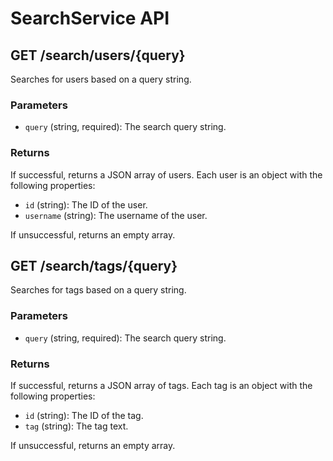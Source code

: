 # SearchService API

## GET /search/users/{query}

Searches for users based on a query string.

### Parameters

- `query` (string, required): The search query string.

### Returns

If successful, returns a JSON array of users. Each user is an object with the following properties:

- `id` (string): The ID of the user.
- `username` (string): The username of the user.

If unsuccessful, returns an empty array.

## GET /search/tags/{query}

Searches for tags based on a query string.

### Parameters

- `query` (string, required): The search query string.

### Returns

If successful, returns a JSON array of tags. Each tag is an object with the following properties:

- `id` (string): The ID of the tag.
- `tag` (string): The tag text.

If unsuccessful, returns an empty array.